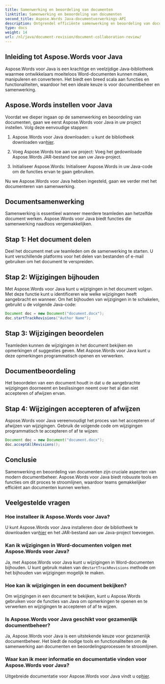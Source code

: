 ```yaml
---
title: Samenwerking en beoordeling van documenten
linktitle: Samenwerking en beoordeling van documenten
second_title: Aspose.Words Java-documentverwerkings-API
description: Ontgrendel efficiënte samenwerking en beoordeling van documenten met Aspose.Words voor Java. Leer hoe u wijzigingen kunt bijhouden, documenten kunt delen en de workflow kunt stroomlijnen.
type: docs
weight: 14
url: /nl/java/document-revision/document-collaboration-review/
---
```


## Inleiding tot Aspose.Words voor Java

Aspose.Words voor Java is een krachtige en veelzijdige Java-bibliotheek waarmee ontwikkelaars moeiteloos Word-documenten kunnen maken, manipuleren en converteren. Het biedt een breed scala aan functies en functionaliteiten, waardoor het een ideale keuze is voor documentbeheer en samenwerking.

## Aspose.Words instellen voor Java

Voordat we dieper ingaan op de samenwerking en beoordeling van documenten, gaan we eerst Aspose.Words voor Java in uw project instellen. Volg deze eenvoudige stappen:

1.  Aspose.Words voor Java downloaden: u kunt de bibliotheek downloaden van[hier](https://releases.aspose.com/words/java/).

2. Voeg Aspose.Words toe aan uw project: Voeg het gedownloade Aspose.Words JAR-bestand toe aan uw Java-project.

3. Initialiseer Aspose.Words: Initialiseer Aspose.Words in uw Java-code om de functies ervan te gaan gebruiken.

Nu we Aspose.Words voor Java hebben ingesteld, gaan we verder met het documenteren van samenwerking.

## Documentsamenwerking

Samenwerking is essentieel wanneer meerdere teamleden aan hetzelfde document werken. Aspose.Words voor Java biedt functies die samenwerking naadloos vergemakkelijken.

## Stap 1: Het document delen

Deel het document met uw teamleden om de samenwerking te starten. U kunt verschillende platforms voor het delen van bestanden of e-mail gebruiken om het document te verspreiden.

## Stap 2: Wijzigingen bijhouden

Met Aspose.Words voor Java kunt u wijzigingen in het document volgen. Met deze functie kunt u identificeren wie welke wijzigingen heeft aangebracht en wanneer. Om het bijhouden van wijzigingen in te schakelen, gebruikt u de volgende Java-code:

```java
Document doc = new Document("document.docx");
doc.startTrackRevisions("Author Name");
```

## Stap 3: Wijzigingen beoordelen

Teamleden kunnen de wijzigingen in het document bekijken en opmerkingen of suggesties geven. Met Aspose.Words voor Java kunt u deze opmerkingen programmatisch openen en verwerken.

## Documentbeoordeling

Het beoordelen van een document houdt in dat u de aangebrachte wijzigingen doorneemt en beslissingen neemt over het al dan niet accepteren of afwijzen ervan.

## Stap 4: Wijzigingen accepteren of afwijzen

Aspose.Words voor Java vereenvoudigt het proces van het accepteren of afwijzen van wijzigingen. Gebruik de volgende code om wijzigingen programmatisch te accepteren of af te wijzen:

```java
Document doc = new Document("document.docx");
doc.acceptAllRevisions();
```

## Conclusie

Samenwerking en beoordeling van documenten zijn cruciale aspecten van modern documentbeheer. Aspose.Words voor Java biedt robuuste tools en functies om dit proces te stroomlijnen, waardoor teams gemakkelijker efficiënt aan documenten kunnen werken.

## Veelgestelde vragen

### Hoe installeer ik Aspose.Words voor Java?

 U kunt Aspose.Words voor Java installeren door de bibliotheek te downloaden van[hier](https://releases.aspose.com/words/java/) en het JAR-bestand aan uw Java-project toevoegen.

### Kan ik wijzigingen in Word-documenten volgen met Aspose.Words voor Java?

Ja, met Aspose.Words voor Java kunt u wijzigingen in Word-documenten bijhouden. U kunt gebruik maken van de`startTrackRevisions` methode om het bijhouden van wijzigingen mogelijk te maken.

### Hoe kan ik wijzigingen in een document bekijken?

Om wijzigingen in een document te bekijken, kunt u Aspose.Words gebruiken voor de functies van Java om opmerkingen te openen en te verwerken en wijzigingen te accepteren of af te wijzen.

### Is Aspose.Words voor Java geschikt voor gezamenlijk documentbeheer?

Ja, Aspose.Words voor Java is een uitstekende keuze voor gezamenlijk documentbeheer. Het biedt de nodige tools en functionaliteiten om de samenwerking aan documenten en beoordelingsprocessen te stroomlijnen.

### Waar kan ik meer informatie en documentatie vinden voor Aspose.Words voor Java?

Uitgebreide documentatie voor Aspose.Words voor Java vindt u op[hier](https://reference.aspose.com/words/java/).